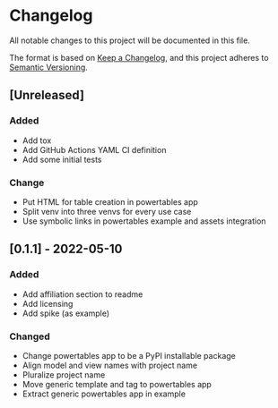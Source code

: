 # Changelog

All notable changes to this project will be documented in this file.

The format is based on [Keep a Changelog](https://keepachangelog.com/en/1.0.0/),
and this project adheres to [Semantic Versioning](https://semver.org/spec/v2.0.0.html).

## [Unreleased]

### Added

- Add tox
- Add GitHub Actions YAML CI definition
- Add some initial tests

### Change

- Put HTML for table creation in powertables app
- Split venv into three venvs for every use case
- Use symbolic links in powertables example and assets integration

## [0.1.1] - 2022-05-10

### Added

- Add affiliation section to readme
- Add licensing
- Add spike (as example)

### Changed

- Change powertables app to be a PyPI installable package
- Align model and view names with project name
- Pluralize project name
- Move generic template and tag to powertables app
- Extract generic powertables app in example
